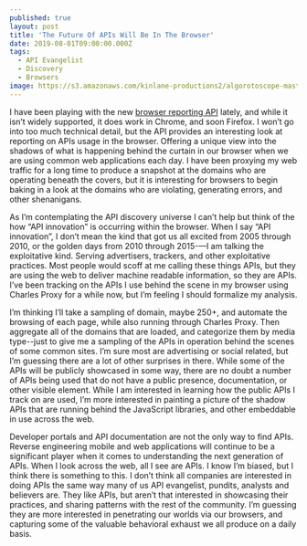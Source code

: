 ```yaml
---
published: true
layout: post
title: 'The Future Of APIs Will Be In The Browser'
date: 2019-08-01T09:00:00.000Z
tags:
  - API Evangelist
  - Discovery
  - Browsers
image: https://s3.amazonaws.com/kinlane-productions2/algorotoscope-master/nazi-invasion-dark-hallway.jpg
---
```


I have been playing with the new <a href="https://developer.mozilla.org/en-US/docs/Web/API/Reporting_API">browser reporting API</a> lately, and while it isn’t widely supported, it does work in Chrome, and soon Firefox. I won’t go into too much technical detail, but the API provides an interesting look at reporting on APIs usage in the browser. Offering a unique view into the shadows of what is happening behind the curtain in our browser when we are using common web applications each day. I have been proxying my web traffic for a long time to produce a snapshot at the domains who are operating beneath the covers, but it is interesting for browsers to begin baking in a look at the domains who are violating, generating errors, and other shenanigans.

As I’m contemplating the API discovery universe I can’t help but think of the how “API innovation” is occurring within the browser.  When I say “API innovation”, I don’t mean the kind that got us all excited from 2005 through 2010, or the golden days from 2010 through 2015-—I am talking the exploitative kind. Serving advertisers, trackers, and other exploitative practices. Most people would scoff at me calling these things APIs, but they are using the web to deliver machine readable information, so they are APIs. I’ve been tracking on the APIs I use behind the scene in my browser using Charles Proxy for a while now, but I’m feeling I should formalize my analysis.

I’m thinking I’ll take a sampling of domain, maybe 250+, and automate the browsing of each page, while also running through Charles Proxy. Then aggregate all of the domains that are loaded, and categorize them by media type--just to give me a sampling of the APIs in operation behind the scenes of some common sites. I’m sure most are advertising or social related, but I’m guessing there are a lot of other surprises in there. While some of the APIs will be publicly showcased in some way, there are no doubt a number of APIs being used that do not have a public presence, documentation, or other visible element. While I am interested in learning how the public APIs I track on are used, I’m more interested in painting a picture of the shadow APIs that are running behind the JavaScript libraries, and other embeddable in use across the web.

Developer portals and API documentation are not the only way to find APIs. Reverse engineering mobile and web applications will continue to be a significant player when it comes to understanding the next generation of APIs. When I look across the web, all I see are APIs. I know I’m biased, but I think there is something to this. I don’t think all companies are interested in doing APIs the same way many of us API evangelist, pundits, analysts and believers are. They like APIs, but aren’t that interested in showcasing their practices, and sharing patterns with the rest of the community. I’m guessing they are more interested in penetrating our worlds via our browsers, and capturing some of the valuable behavioral exhaust we all produce on a daily basis.
